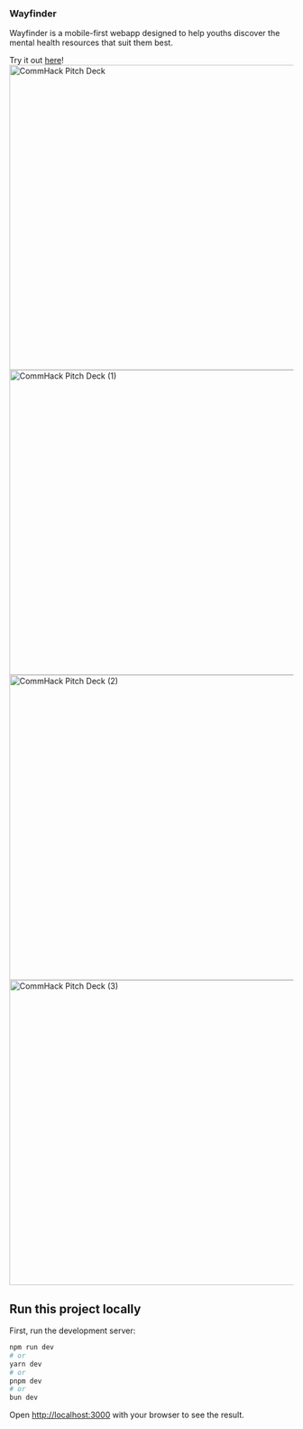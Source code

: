 ### Wayfinder
Wayfinder is a mobile-first webapp designed to help youths discover the mental health resources that suit them best.

Try it out [here](https://wayfinder-sand.vercel.app/)!
<img width="960" height="540" alt="CommHack Pitch Deck" src="https://github.com/user-attachments/assets/1460ff0e-d5db-4fcb-963b-cab8fed0d165" />
<img width="960" height="540" alt="CommHack Pitch Deck (1)" src="https://github.com/user-attachments/assets/e8ce56c1-c75b-487a-9564-dfa8131561ee" />
<img width="960" height="540" alt="CommHack Pitch Deck (2)" src="https://github.com/user-attachments/assets/5347d386-212f-4f94-97a2-ed8299d99469" />
<img width="960" height="540" alt="CommHack Pitch Deck (3)" src="https://github.com/user-attachments/assets/a7f73805-43f9-4b00-816d-1d60e053eadb" />
    
## Run this project locally

First, run the development server:

```bash
npm run dev
# or
yarn dev
# or
pnpm dev
# or
bun dev
```

Open [http://localhost:3000](http://localhost:3000) with your browser to see the result.
